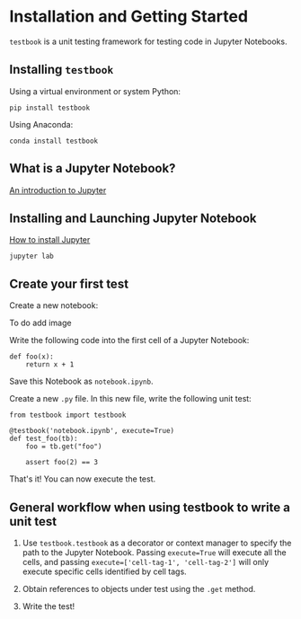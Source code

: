 # Installation and Getting Started

`testbook` is a unit testing framework for testing code in Jupyter Notebooks.

## Installing `testbook`

Using a virtual environment or system Python:

```{code-block} bash
pip install testbook
```

Using Anaconda:

```{code-block} bash
conda install testbook
```

## What is a Jupyter Notebook?

[An introduction to Jupyter](https://jupyter-notebook-beginner-guide.readthedocs.io/en/latest/what_is_jupyter.html)

## Installing and Launching Jupyter Notebook

[How to install Jupyter](https://jupyterlab.readthedocs.io/en/stable/getting_started/installation.html)

```{code-block} bash
jupyter lab
```

## Create your first test

Create a new notebook:

To do add image

Write the following code into the first cell of a Jupyter Notebook:

```{code-block} python
def foo(x):
    return x + 1
```

Save this Notebook as `notebook.ipynb`.

Create a new `.py` file. In this new file, write the following unit test:

```{code-block} python
from testbook import testbook

@testbook('notebook.ipynb', execute=True)
def test_foo(tb):
    foo = tb.get("foo")

    assert foo(2) == 3
```

That's it! You can now execute the test.

## General workflow when using testbook to write a unit test

1. Use `testbook.testbook` as a decorator or context manager to specify the path to the Jupyter Notebook. Passing `execute=True` will execute all the cells, and passing `execute=['cell-tag-1', 'cell-tag-2']` will only execute specific cells identified by cell tags.

2. Obtain references to objects under test using the `.get` method. 

3. Write the test!
